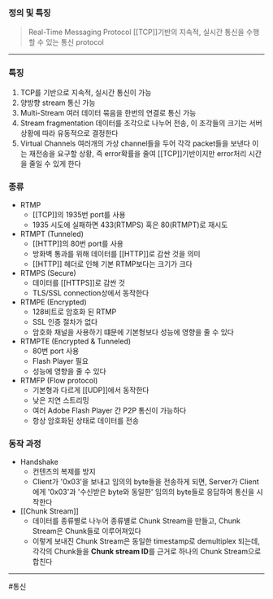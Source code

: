 ### 정의 및 특징
>Real-Time Messaging Protocol
>[[TCP]]기반의 지속적, 실시간 통신을 수행할 수 있는 통신 protocol
---
### 특징
1. TCP를 기반으로 지속적, 실시간 통신이 가능
2. 양방향 stream 통신 가능
3. Multi-Stream
	  여러 데이터 묶음을 한번의 연결로 통신 가능
4. Stream fragmentation
	  데이터를 조각으로 나누어 전송, 이 조각들의 크기는 서버 상황에 따라 유동적으로 결정한다
5. Virtual Channels
	  여러개의 가상 channel들을 두어 각각 packet들을 보낸다
	  이는 재전송을 요구할 상황, 즉 error확률을 줄여 [[TCP]]기반이지만 error처리 시간을 줄일 수 있게 한다

### 종류
- RTMP
	- [[TCP]]의 1935번 port를 사용
	- 1935 시도에 실패하면 433(RTMPS) 혹은 80(RTMPT)로 재시도
- RTMPT (Tunneled)
	- [[HTTP]]의 80번 port를 사용
	- 방화벽 통과를 위해 데이터를 [[HTTP]]로 감싼 것을 의미 
	- [[HTTP]] 헤더로 인해 기본 RTMP보다는 크기가 크다
- RTMPS (Secure)
	- 데이터를 [[HTTPS]]로 감싼 것
	- TLS/SSL connection상에서 동작한다
- RTMPE (Encrypted)
	- 128비트로 암호화 된 RTMP
	- SSL 인증 절차가 없다
	- 암호화 채널을 사용하기 떄문에 기본형보다 성능에 영향을 줄 수 있다
- RTMPTE (Encrypted & Tunneled)
	- 80번 port 사용
	- Flash Player 필요
	- 성능에 영향을 줄 수 있다
- RTMFP (Flow protocol)
	- 기본형과 다르게 [[UDP]]에서 동작한다
	- 낮은 지연 스트리밍
	- 여러 Adobe Flash Player 간 P2P 통신이 가능하다
	- 항상 암호화된 상태로 데이터를 전송

### 동작 과정
- Handshake
	- 컨텐츠의 복제를 방지
	- Client가 '0x03'을 보내고 임의의 byte들을 전송하게 되면, Server가 Client에게 '0x03'과 '수신받은 byte와 동일한' 임의의 byte들로 응답하여 통신을 시작한다
- [[Chunk Stream]]
	- 데이터를 종류별로 나누어 종류별로 Chunk Stream을 만들고, Chunk Stream은 Chunk들로 이루어져있다
	- 이렇게 보내진 Chunk Stream은 동일한 timestamp로 demultiplex 되는데, 각각의 Chunk들을 **Chunk stream ID**를 근거로 하나의 Chunk Stream으로 합친다

---
#통신